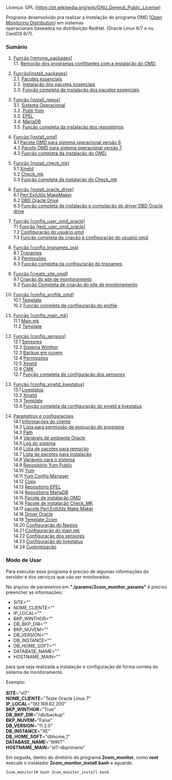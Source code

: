 

Licença: GPL (https://pt.wikipedia.org/wiki/GNU_General_Public_License)<br/>

Programa desenvolvido pra realizar a instalação do programa OMD ([Open Monitoring Distribution](http://omdistro.org/)) em sistemas<br/>
operacionais baseados na distribuição RedHat. (Oracle Linux 6/7 e ou CentOS 6/7).<br/>

### Sumário

1. [Função [remove_packages]](/docs/function_remove_packages.md#função-remove_packages)<br/>
  1.1. [Remoção dos programas conflitantes com a instalação do OMD.](/docs/function_remove_packages.md#remoção-dos-programas-conflitantes-com-a-instalação-do-omd)

2. [Função[install_packages]](/docs/function_install_packages.md#função-install_packages)<br/>
  2.1. [Pacotes essenciais](/docs/function_install_packages.md#pacotes-essenciais)<br/>
  2.2. [Instalação dos pacotes essenciais](/docs/function_install_packages.md#instalação-do-pacotes-essenciais)<br/>
  2.3. [Função completa de instalação dos pacotes essenciais](/docs/function_install_packages.md#função-completa-de-instalação-dos-programas-essenciais)

3. [Função [install_repos]](/docs/function_install_repos.md#função-install_repos)<br/>
  3.1. [Sistema Operacional](/docs/function_install_repos.md#sistema-operacional)<br/>
  3.2. [Publi Yum](/docs/function_install_repos.md#public-yum)<br/>
  3.3. [EPEL](/docs/function_install_repos.md#epel)<br/>
  3.4. [MariaDB](/docs/function_install_repos.md#mariadb)<br/>
  3.5. [Função completa da instalação dos repositórios](/docs/function_install_repos.md#função-completa-da-instalação-dos-repositórios)<br/>

4. [Função [install_omd]](/docs/function_install_omd.md#função-install_omd)<br/>
  4.1 [Pacote OMD para sistema operacional versão 6](/docs/function_install_omd.md#pacote-omd-para-sistema-operacional-versão-6)<br/>
  4.2 [Pacote OMD para sistema operacional versão 7](/docs/function_install_omd.md#pacote-omd-para-sistema-operacional-versão-7)<br/>
  4.3 [Função completa da instalação do OMD.](/docs/function_install_omd.md#função-completa-da-instalação-do-omd)<br/>

5. [Função [install_check_mk]](/docs/function_install_check_mk.md#função-install_check_mk)<br/>
  5.1 [Xinetd](/docs/function_install_check_mk.md#xinetd)<br/>
  5.2 [Check_mk](/docs/function_install_check_mk.md#check_mk)<br/>
  5.3 [Função completa da instalação do Check_mk](/docs/function_install_check_mk.md#função-completa-da-instalação-do-xinetd-e-check_mk)<br/>

6. [Função [install_oracle_drive]](/docs/function_install_oracle_drive.md#função-install_oracle_drive)<br/>
  6.1 [Perl ExtUtils MakeMaker](/docs/function_install_oracle_drive.md#perl-extutils-makemaker)<br/>
  6.2 [DBD Oracle Drive](/docs/function_install_oracle_drive.md#dbd-oracle-drive)<br/>
  6.3 [Função completa de instalação e compilação do driver DBD Oracle drive](/docs/function_install_oracle_drive.md#função-completa-de-instalação-e-compilação-do-driver-dbd-oracle-drive)<br/>

7. [Função [config_user_omd_oracle]](/docs/function_config_user_omd_oracle.md#função-config_user_omd_oracle)<br/>
  7.1 [Função [test_user_omd_oracle]](/docs/function_config_user_omd_oracle.md#função-test_user_omd_oracle)<br/>
  7.2 [Configuração do usuário omd](/docs/function_config_user_omd_oracle.md#configuração-do-usuário-omd)<br/>
  7.3 [Função completa da criação e configuração do usuario omd](/docs/function_config_user_omd_oracle.md#função-completa-da-criação-e-configuração-do-usuario-omd)<br/>

8. [Função [config_tnsnames_ora]](/docs/function_config_tnsnames_ora.md#função-config_tnsnames_ora)<br/>
  8.1 [Tnsnames](/docs/function_config_tnsnames_ora.md#tnsnames)<br/>
  8.2 [Permissões](/docs/function_config_tnsnames_ora.md#permissões)<br/>
  8.3 [Função completa da configuração do tnsnames](/docs/function_config_tnsnames_ora.md#função-completa-da-configuração-do-tnsnames)<br/>

9. [Função [create_site_omd]](/docs/function_create_site_omd.md#função-create_site_omd)<br/>
  9.1 [Criação do site de monitoramento](/docs/function_create_site_omd.md#criação-do-site-de-monitoramento)<br/>
  9.2 [Função Completa de criação do site de monitoramento](/docs/function_create_site_omd.md#função-completa-de-criação-do-site-de-monitoramento)

10. [Função [config_profile_omd]](/docs/function_config_profile_omd.md#função-config_profile_omd)<br/>
  10.1 [Template](/docs/function_config_profile_omd.md#template)<br/>
  10.2 [Função completa de configuração do profile](/docs/function_config_profile_omd.md#função-completa-de-configuração-do-profile)<br/>

11. [Função [config_main_mk]](/docs/function_config_main_mk.md#função-config_main_mk)<br/>
  11.1 [Main.mk](/docs/function_config_main_mk.md#mainmk)<br/>
  11.2 [Template](/docs/function_config_main_mk.md#template)<br/>

12. [Função [config_sensors]](/docs/function_config_sensors.md#função-config_sensors)<br/>
  12.1 [Sensores](/docs/function_config_sensors.md#sensores)<br/>
  12.2 [Sistema Winthor](/docs/function_config_sensors.md#sistema-winthor)<br/>
  12.3 [Backup em nuvem](/docs/function_config_sensors.md#backup-em-nuvem)<br/>
  12.4 [Permissões](/docs/function_config_sensors.md#permissões)<br/>
  12.5 [Xinetd](/docs/function_config_sensors.md#xinetd)<br/>
  12.6 [CMK](/docs/function_config_sensors.md#cmk)<br/>
  12.7 [Função completa de configuração dos sensores](/docs/function_config_sensors.md#função-completa-de-configuração-dos-sensores)<br/>

13. [Função [config_xinetd_livestatus]](/docs/function_config_xinetd_livestatus.md#função-config_xinetd_livestatus)<br/>
  13.1 [Livestatus](/docs/function_config_xinetd_livestatus.md#livestatus)<br/>
  13.2 [Xinetd](/docs/function_config_xinetd_livestatus.md#xinetd)<br/>
  13.3 [Template](/docs/function_config_xinetd_livestatus.md#template)<br/>
  13.4 [Função completa da configuração do xinetd e livestatus](/docs/function_config_xinetd_livestatus.md#função-completa-da-configuração-do-xinetd-e-livestatus)<br/>

14. [Parametros e configurações](/docs/2com_monitor_params.md#parametros-e-configurações)<br/>
  14.1 [Informações do cliente](/docs/2com_monitor_params.md#informações-do-cliente)<br/>
  14.2 [Lista para permissão de execução do programa](/docs/2com_monitor_params.md#lista-para-permissão-de-execução-do-programa)<br/>
  14.3 [Path](/docs/2com_monitor_params.md#path)<br/>
  14.4 [Variáveis de ambiente Oracle](/docs/2com_monitor_params.md#variáveis-de-ambiente-oracle)<br/>
  14.5 [Log do sistema](/docs/2com_monitor_params.md#log-do-sistema)<br/>
  14.6 [Lista de pacotes para remoção](/docs/2com_monitor_params.md#lista-de-pacotes-para-remoção)<br/>
  14.7 [Lista de pacotes para instalação](/docs/2com_monitor_params.md#lista-de-pacotes-para-instalação)<br/>
  14.8 [Variáveis para o sistema](/docs/2com_monitor_params.md#variáveis-para-o-sistema)<br/>
  14.9 [Repositório Yum Public](/docs/2com_monitor_params.md#repositório-yum-public)<br/>
  14.10 [Yum](/docs/2com_monitor_params.md#yum)<br/>
  14.11 [Yum Config Manager](/docs/2com_monitor_params.md#yum-config-manager)<br/>
  14.12 [Copy](/docs/2com_monitor_params.md#copy)<br/>
  14.13 [Repositório EPEL](/docs/2com_monitor_params.md#repositório-epel)<br/>
  14.14 [Repositório MariaDB](/docs/2com_monitor_params.md#repositório-mariadb)<br/>
  14.15 [Pacote de instalação OMD](/docs/2com_monitor_params.md#pacote-de-instalação-do-omd)<br/>
  14.16 [Pacote de instalação Check_MK](/docs/2com_monitor_params.md#pacote-de-instalação-do-check_mk)<br/>
  14.17 [pacote Perl ExtUtils Make Maker](/docs/2com_monitor_params.md#pacote-perl-extutils-make-maker)<br/>
  14.18 [Driver Oracle](/docs/2com_monitor_params.md#driver-oracle)<br/>
  14.19 [Template 2com](/docs/2com_monitor_params.md#template-2com)<br/>
  14.20 [Configuração do Nagios](/docs/2com_monitor_params.md#configuração-do-nagios)<br/>
  14.21 [Configuração do main.mk](/docs/2com_monitor_params.md#configuração-do-mainmk)<br/>
  14.22 [Configuração dos sensores](/docs/2com_monitor_params.md#configuração-dos-sensores)<br/>
  14.23 [Configuração do livestatus](/docs/2com_monitor_params.md#configuração-do-livestatus)<br/>
  14.24 [Customização](/docs/2com_monitor_params.md#customização)<br/>

### Modo de Usar

Para executar esse programa é preciso de algumas informações do servidor e dos serviços que
vão ser monitorados.

No arquivo de parametros em **"./params/2com_monitor_params"** é preciso preencher as 
informações:

 - SITE=""
 - NOME_CLIENTE=""
 - IP_LOCAL=""
 - BKP_WINTHOR=""
 - DB_BKP_DIR=""
 - BKP_NUVEM=""
 - DB_VERSION=""
 - DB_INSTANCE=""
 - DB_HOME_SOFT=""
 - DATABASE_NAME=""
 - HOSTNAME_MAIN=""

para que seja realizada a instalação e configuração de forma correta do sistema de
monitoramento.

Exemplo:<br/><br/>
**SITE**="ol7"<br/>
**NOME_CLIENTE**="Teste Oracle Linux 7"<br/>
**IP_LOCAL**="192.168.62.200"<br/>
**BKP_WINTHOR**="True"<br/>
**DB_BKP_DIR**="\/db\/backup"<br/>
**BKP_NUVEM**="False"<br/>
**DB_VERSION**="11.2.0"<br/>
**DB_INSTANCE**="XE"<br/>
**DB_HOME_SOFT**="dbhome_1"<br/>
**DATABASE_NAME**="WINT"<br/>
**HOSTNAME_MAIN**="ol7-dbprimario"<br/>

Em seguida, dentro do diretório do programa **2com_monitor**, como **root** execute o instalador
**2com_monitor_install.bash** e aguarde.

```shell
2com_monitor]# bash 2com_monitor_install.bash
```
